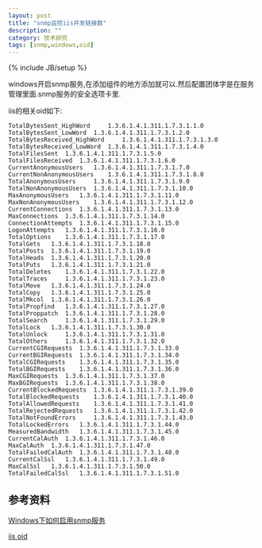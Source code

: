 ```yaml
---
layout: post
title: "snmp监控iis并发链接数"
description: ""
category: 技术研究
tags: [snmp,windows,oid]
---
```

{% include JB/setup %}

windows开启snmp服务,在添加组件的地方添加就可以.然后配置团体字是在服务管理里面.snmp服务的安全选项卡里.

iis的相关oid如下:

	TotalBytesSent_HighWord 	1.3.6.1.4.1.311.1.7.3.1.1.0
	TotalBytesSent_LowWord 	1.3.6.1.4.1.311.1.7.3.1.2.0
	TotalBytesReceived_HighWord 	1.3.6.1.4.1.311.1.7.3.1.3.0
	TotalBytesReceived_LowWord 	1.3.6.1.4.1.311.1.7.3.1.4.0
	TotalFilesSent 	1.3.6.1.4.1.311.1.7.3.1.5.0
	TotalFilesReceived 	1.3.6.1.4.1.311.1.7.3.1.6.0
	CurrentAnonymousUsers 	1.3.6.1.4.1.311.1.7.3.1.7.0
	CurrentNonAnonymousUsers 	1.3.6.1.4.1.311.1.7.3.1.8.0
	TotalAnonymousUsers 	1.3.6.1.4.1.311.1.7.3.1.9.0
	TotalNonAnonymousUsers 	1.3.6.1.4.1.311.1.7.3.1.10.0
	MaxAnonymousUsers 	1.3.6.1.4.1.311.1.7.3.1.11.0
	MaxNonAnonymousUsers 	1.3.6.1.4.1.311.1.7.3.1.12.0
	CurrentConnections 	1.3.6.1.4.1.311.1.7.3.1.13.0
	MaxConnections 	1.3.6.1.4.1.311.1.7.3.1.14.0
	ConnectionAttempts 	1.3.6.1.4.1.311.1.7.3.1.15.0
	LogonAttempts 	1.3.6.1.4.1.311.1.7.3.1.16.0
	TotalOptions 	1.3.6.1.4.1.311.1.7.3.1.17.0
	TotalGets 	1.3.6.1.4.1.311.1.7.3.1.18.0
	TotalPosts 	1.3.6.1.4.1.311.1.7.3.1.19.0
	TotalHeads 	1.3.6.1.4.1.311.1.7.3.1.20.0
	TotalPuts 	1.3.6.1.4.1.311.1.7.3.1.21.0
	TotalDeletes 	1.3.6.1.4.1.311.1.7.3.1.22.0
	TotalTraces 	1.3.6.1.4.1.311.1.7.3.1.23.0
	TotalMove 	1.3.6.1.4.1.311.1.7.3.1.24.0
	TotalCopy 	1.3.6.1.4.1.311.1.7.3.1.25.0
	TotalMkcol 	1.3.6.1.4.1.311.1.7.3.1.26.0
	TotalPropfind 	1.3.6.1.4.1.311.1.7.3.1.27.0
	TotalProppatch 	1.3.6.1.4.1.311.1.7.3.1.28.0
	TotalSearch 	1.3.6.1.4.1.311.1.7.3.1.29.0
	TotalLock 	1.3.6.1.4.1.311.1.7.3.1.30.0
	TotalUnlock 	1.3.6.1.4.1.311.1.7.3.1.31.0
	TotalOthers 	1.3.6.1.4.1.311.1.7.3.1.32.0
	CurrentCGIRequests 	1.3.6.1.4.1.311.1.7.3.1.33.0
	CurrentBGIRequests 	1.3.6.1.4.1.311.1.7.3.1.34.0
	TotalCGIRequests 	1.3.6.1.4.1.311.1.7.3.1.35.0
	TotalBGIRequests 	1.3.6.1.4.1.311.1.7.3.1.36.0
	MaxCGIRequests 	1.3.6.1.4.1.311.1.7.3.1.37.0
	MaxBGIRequests 	1.3.6.1.4.1.311.1.7.3.1.38.0
	CurrentBlockedRequests 	1.3.6.1.4.1.311.1.7.3.1.39.0
	TotalBlockedRequests 	1.3.6.1.4.1.311.1.7.3.1.40.0
	TotalAllowedRequests 	1.3.6.1.4.1.311.1.7.3.1.41.0
	TotalRejectedRequests 	1.3.6.1.4.1.311.1.7.3.1.42.0
	TotalNotFoundErrors 	1.3.6.1.4.1.311.1.7.3.1.43.0
	TotalLockedErrors 	1.3.6.1.4.1.311.1.7.3.1.44.0
	MeasuredBandwidth 	1.3.6.1.4.1.311.1.7.3.1.45.0
	CurrentCalAuth 	1.3.6.1.4.1.311.1.7.3.1.46.0
	MaxCalAuth 	1.3.6.1.4.1.311.1.7.3.1.47.0
	TotalFailedCalAuth 	1.3.6.1.4.1.311.1.7.3.1.48.0
	CurrentCalSsl 	1.3.6.1.4.1.311.1.7.3.1.49.0
	MaxCalSsl 	1.3.6.1.4.1.311.1.7.3.1.50.0
	TotalFailedCalSsl 	1.3.6.1.4.1.311.1.7.3.1.51.0


## 参考资料 ##

[Windows下如何启用snmp服务](http://www.grandcloud.cn/help/detail/553)

[iis oid](http://blogs.msdn.com/b/vijaysk/archive/2010/01/28/mib-oids-for-iis-6-0.aspx)

